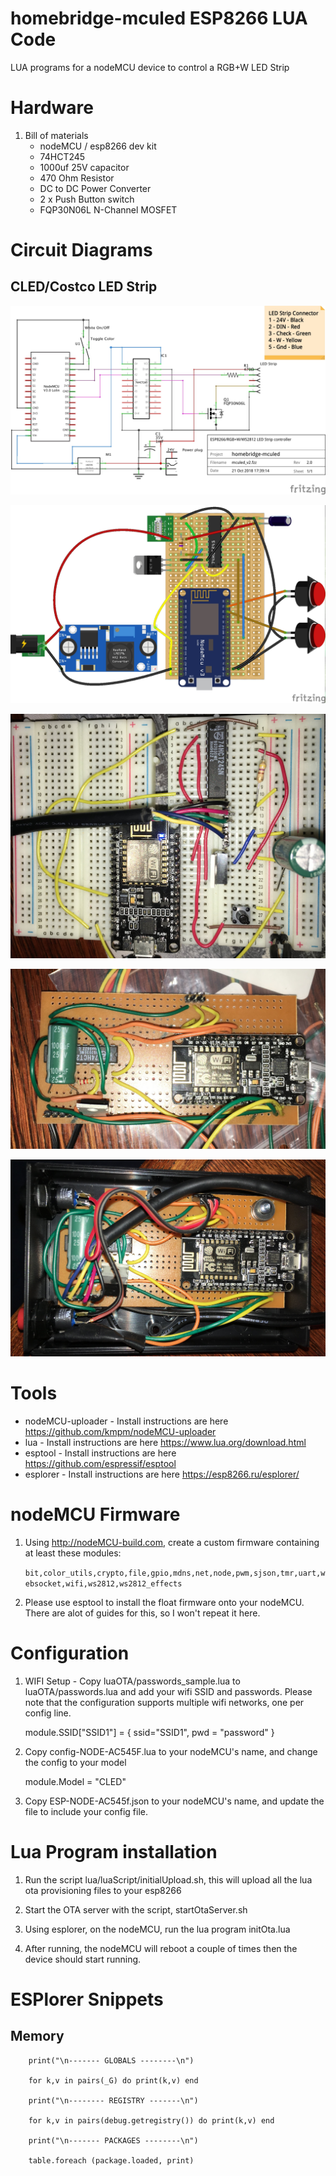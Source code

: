 # homebridge-mculed ESP8266 LUA Code

LUA programs for a nodeMCU device to control a RGB+W LED Strip

# Hardware

1.  Bill of materials
    -   nodeMCU / esp8266 dev kit
    -   74HCT245
    -   1000uf 25V capacitor
    -   470 Ohm Resistor
    -   DC to DC Power Converter
    -   2 x Push Button switch
    -   FQP30N06L N-Channel MOSFET

# Circuit Diagrams

## CLED/Costco LED Strip

![CLED](mculed_v2_schem.jpg)

![CLED](mculed_v2_perf_bb.jpg)

![Breadboard](IMG_2846-2.JPG)

![Perfboard](IMG_2857.jpg)

![Perfboard](IMG_2862.jpg)

# Tools

-   nodeMCU-uploader - Install instructions are here <https://github.com/kmpm/nodeMCU-uploader>
-   lua - Install instructions are here <https://www.lua.org/download.html>
-   esptool - Install instructions are here <https://github.com/espressif/esptool>
-   esplorer - Install instructions are here <https://esp8266.ru/esplorer/>

# nodeMCU Firmware

1.  Using <http://nodeMCU-build.com>, create a custom firmware containing at least
    these modules:

    `bit,color_utils,crypto,file,gpio,mdns,net,node,pwm,sjson,tmr,uart,websocket,wifi,ws2812,ws2812_effects`


2.  Please use esptool to install the float firmware onto your nodeMCU.  There are alot of guides for this, so I won't repeat it here.

# Configuration

1.  WIFI Setup - Copy luaOTA/passwords_sample.lua to luaOTA/passwords.lua and add your wifi SSID and passwords.  Please note
    that the configuration supports multiple wifi networks, one per config line.


    module.SSID["SSID1"] = { ssid="SSID1", pwd = "password" }

2.  Copy config-NODE-AC545F.lua to your nodeMCU's name, and change the config to your model


    module.Model = "CLED"

3.  Copy ESP-NODE-AC545f.json to your nodeMCU's name, and update the file to include your config file.

# Lua Program installation

1.  Run the script lua/luaScript/initialUpload.sh, this will upload all the lua ota provisioning files to your esp8266

2.  Start the OTA server with the script, startOtaServer.sh

3.  Using esplorer, on the nodeMCU, run the lua program initOta.lua

4. After running, the nodeMCU will reboot a couple of times then the device should start running.

# ESPlorer Snippets

## Memory

```
    print("\n------- GLOBALS --------\n")

    for k,v in pairs(_G) do print(k,v) end

    print("\n-------- REGISTRY -------\n")

    for k,v in pairs(debug.getregistry()) do print(k,v) end

    print("\n------- PACKAGES --------\n")

    table.foreach (package.loaded, print)
```
